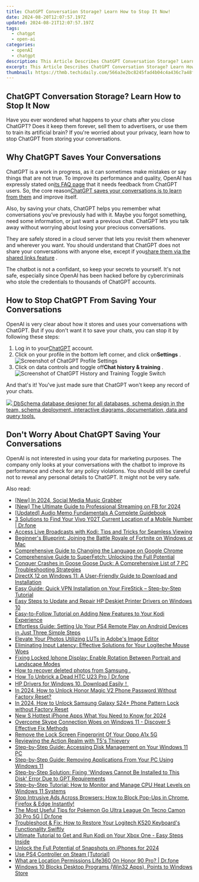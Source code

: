```yaml
---
title: ChatGPT Conversation Storage? Learn How to Stop It Now!
date: 2024-08-20T12:07:57.197Z
updated: 2024-08-21T12:07:57.197Z
tags:
  - chatgpt
  - open-ai
categories:
  - openAI
  - chatgpt
description: This Article Describes ChatGPT Conversation Storage? Learn How to Stop It Now!
excerpt: This Article Describes ChatGPT Conversation Storage? Learn How to Stop It Now!
thumbnail: https://thmb.techidaily.com/566a3e2bc8245fad4b04c4a436c7a48f60131ea01bc5aa8ad2d1b0ae91dc6763.jpg
---
```


## ChatGPT Conversation Storage? Learn How to Stop It Now

 Have you ever wondered what happens to your chats after you close ChatGPT? Does it keep them forever, sell them to advertisers, or use them to train its artificial brain? If you're worried about your privacy, learn how to stop ChatGPT from storing your conversations.

## Why ChatGPT Saves Your Conversations

 ChatGPT is a work in progress, as it can sometimes make mistakes or say things that are not true. To improve its performance and quality, OpenAI has expressly stated on[its FAQ page](https://help.openai.com/en/articles/6783457-what-is-chatgpt) that it needs feedback from ChatGPT users. So, the core reason[ChatGPT saves your conversations is to learn from them](https://www.makeuseof.com/does-chatgpt-learn-from-user-conversations/) and improve itself.

 Also, by saving your chats, ChatGPT helps you remember what conversations you’ve previously had with it. Maybe you forgot something, need some information, or just want a previous chat. ChatGPT lets you talk away without worrying about losing your precious conversations.

 They are safely stored in a cloud server that lets you revisit them whenever and wherever you want. You should understand that ChatGPT does not share your conversations with anyone else, except if you[share them via the shared links feature](https://www.makeuseof.com/share-chatgpt-chats-links/) .

 The chatbot is not a confidant, so keep your secrets to yourself. It's not safe, especially since OpenAI has been hacked before by cybercriminals who stole the credentials to thousands of ChatGPT accounts.

## How to Stop ChatGPT From Saving Your Conversations

 OpenAI is very clear about how it stores and uses your conversations with ChatGPT. But if you don't want it to save your chats, you can stop it by following these steps:

1. Log in to your[ChatGPT](https://chat.openai.com/chat) account.
2. Click on your profile in the bottom left corner, and click on**Settings** .  
![Screenshot of ChatGPT Profile Settings](https://static1.makeuseofimages.com/wordpress/wp-content/uploads/2023/07/screenshot-of-chatgpt-profile-settings.jpg)
3. Click on data controls and toggle off**Chat history & training** .  
![Screenshot of ChatGPT History and Training Toggle Switch](https://static1.makeuseofimages.com/wordpress/wp-content/uploads/2023/07/screenshot-of-chatgpt-history-and-training-toggle-switch.jpg)

 And that's it! You've just made sure that ChatGPT won't keep any record of your chats.

<!-- affiliate ads begin -->
<a href="https://shop.dbschema.com/order/checkout.php?PRODS=19867419&QTY=1&AFFILIATE=108875&CART=1"> <img src="https://secure.avangate.com/images/merchant/176b22bab4e94a28619ca2433b2ef241/products/1_icon256.png" border="0">
DbSchema database designer for all databases, schema design in the team, schema deployment, interactive diagrams, documentation, data and query tools. </a>
<!-- affiliate ads end -->
## Don't Worry About ChatGPT Saving Your Conversations

 OpenAI is not interested in using your data for marketing purposes. The company only looks at your conversations with the chatbot to improve its performance and check for any policy violations. You should still be careful not to reveal any personal details to ChatGPT. It might not be very safe.


<ins class="adsbygoogle"
     style="display:block"
     data-ad-format="autorelaxed"
     data-ad-client="ca-pub-7571918770474297"
     data-ad-slot="1223367746"></ins>



<ins class="adsbygoogle"
     style="display:block"
     data-ad-client="ca-pub-7571918770474297"
     data-ad-slot="8358498916"
     data-ad-format="auto"
     data-full-width-responsive="true"></ins>

<span class="atpl-alsoreadstyle">Also read:</span>
<div><ul>
<li><a href="https://facebook-video-files.techidaily.com/new-in-2024-social-media-music-grabber/"><u>[New] In 2024, Social Media Music Grabber</u></a></li>
<li><a href="https://facebook-video-content.techidaily.com/new-the-ultimate-guide-to-professional-streaming-on-fb-for-2024/"><u>[New] The Ultimate Guide to Professional Streaming on FB for 2024</u></a></li>
<li><a href="https://extra-lessons.techidaily.com/updated-audio-memo-fundamentals-a-complete-guidebook/"><u>[Updated] Audio Memo Fundamentals  A Complete Guidebook</u></a></li>
<li><a href="https://android-location-track.techidaily.com/3-solutions-to-find-your-vivo-y02t-current-location-of-a-mobile-number-drfone-by-drfone-virtual-android/"><u>3 Solutions to Find Your Vivo Y02T Current Location of a Mobile Number | Dr.fone</u></a></li>
<li><a href="https://tech-haven.techidaily.com/access-live-broadcasts-with-kodi-tips-and-tricks-for-seamless-viewing/"><u>Access Live Broadcasts with Kodi: Tips and Tricks for Seamless Viewing</u></a></li>
<li><a href="https://tech-haven.techidaily.com/beginners-blueprint-joining-the-battle-royale-of-fortnite-on-windows-or-mac/"><u>Beginner's Blueprint: Joining the Battle Royale of Fortnite on Windows or Mac</u></a></li>
<li><a href="https://tech-haven.techidaily.com/comprehensive-guide-to-changing-the-language-on-google-chrome/"><u>Comprehensive Guide to Changing the Language on Google Chrome</u></a></li>
<li><a href="https://tech-haven.techidaily.com/comprehensive-guide-to-superfetch-unlocking-the-full-potential/"><u>Comprehensive Guide to SuperFetch: Unlocking the Full Potential</u></a></li>
<li><a href="https://tech-haven.techidaily.com/conquer-crashes-in-goose-goose-duck-a-comprehensive-list-of-7-pc-troubleshooting-strategies/"><u>Conquer Crashes in Goose Goose Duck: A Comprehensive List of 7 PC Troubleshooting Strategies</u></a></li>
<li><a href="https://tech-haven.techidaily.com/directx-12-on-windows-11-a-user-friendly-guide-to-download-and-installation/"><u>DirectX 12 on Windows 11: A User-Friendly Guide to Download and Installation</u></a></li>
<li><a href="https://tech-haven.techidaily.com/easy-guide-quick-vpn-installation-on-your-firestick-step-by-step-tutorial/"><u>Easy Guide: Quick VPN Installation on Your FireStick – Step-by-Step Tutorial</u></a></li>
<li><a href="https://tech-haven.techidaily.com/easy-steps-to-update-and-repair-hp-deskjet-printer-drivers-on-windows-10/"><u>Easy Steps to Update and Repair HP Deskjet Printer Drivers on Windows 10</u></a></li>
<li><a href="https://tech-haven.techidaily.com/easy-to-follow-tutorial-on-adding-new-features-to-your-kodi-experience/"><u>Easy-to-Follow Tutorial on Adding New Features to Your Kodi Experience</u></a></li>
<li><a href="https://tech-haven.techidaily.com/effortless-guide-setting-up-your-ps4-remote-play-on-android-devices-in-just-three-simple-steps/"><u>Effortless Guide: Setting Up Your PS4 Remote Play on Android Devices in Just Three Simple Steps</u></a></li>
<li><a href="https://extra-tips.techidaily.com/elevate-your-photos-utilizing-luts-in-adobes-image-editor/"><u>Elevate Your Photos  Utilizing LUTs in Adobe's Image Editor</u></a></li>
<li><a href="https://tech-haven.techidaily.com/eliminating-input-latency-effective-solutions-for-your-logiteche-mouse-woes/"><u>Eliminating Input Latency: Effective Solutions for Your Logiteche Mouse Woes</u></a></li>
<li><a href="https://fox-that.techidaily.com/fixing-locked-iphone-display-enable-rotation-between-portrait-and-landscape-modes/"><u>Fixing Locked Iphone Display: Enable Rotation Between Portrait and Landscape Modes</u></a></li>
<li><a href="https://blog-min.techidaily.com/how-to-recover-deleted-photos-from-samsung-by-fonelab-android-recover-photos/"><u>How to recover deleted photos from Samsung .</u></a></li>
<li><a href="https://fix-guide.techidaily.com/how-to-unbrick-a-dead-htc-u23-pro-drfone-by-drfone-fix-android-problems-fix-android-problems/"><u>How To Unbrick a Dead HTC U23 Pro | Dr.fone</u></a></li>
<li><a href="https://tech-haven.techidaily.com/1723808121034-hp-drivers-for-windows-10-download-easily/"><u>HP Drivers for Windows 10. Download Easily！</u></a></li>
<li><a href="https://unlock-android.techidaily.com/in-2024-how-to-unlock-honor-magic-v2-phone-password-without-factory-reset-by-drfone-android/"><u>In 2024, How to Unlock Honor Magic V2 Phone Password Without Factory Reset?</u></a></li>
<li><a href="https://android-unlock.techidaily.com/in-2024-how-to-unlock-samsung-galaxy-s24plus-phone-pattern-lock-without-factory-reset-by-drfone-android/"><u>In 2024, How to Unlock Samsung Galaxy S24+ Phone Pattern Lock without Factory Reset</u></a></li>
<li><a href="https://smart-video-editing.techidaily.com/new-s-hottest-iphone-apps-what-you-need-to-know-for-2024/"><u>New S Hottest iPhone Apps What You Need to Know for 2024</u></a></li>
<li><a href="https://tech-haven.techidaily.com/1723808298178-overcome-skype-connection-woes-on-windows-11-discover-5-effective-fix-methods/"><u>Overcome Skype Connection Woes on Windows 11 - Discover 5 Effective Fix Methods</u></a></li>
<li><a href="https://easy-unlock-android.techidaily.com/remove-the-lock-screen-fingerprint-of-your-oppo-a1x-5g-by-drfone-android/"><u>Remove the Lock Screen Fingerprint Of Your Oppo A1x 5G</u></a></li>
<li><a href="https://extra-lessons.techidaily.com/reviewing-the-action-realm-with-t5s-thievery/"><u>Reviewing the Action Realm with T5's Thievery</u></a></li>
<li><a href="https://tech-haven.techidaily.com/step-by-step-guide-accessing-disk-management-on-your-windows-11-pc/"><u>Step-by-Step Guide: Accessing Disk Management on Your Windows 11 PC</u></a></li>
<li><a href="https://tech-haven.techidaily.com/step-by-step-guide-removing-applications-from-your-pc-using-windows-11/"><u>Step-by-Step Guide: Removing Applications From Your PC Using Windows 11</u></a></li>
<li><a href="https://tech-haven.techidaily.com/step-by-step-solution-fixing-windows-cannot-be-installed-to-this-disk-error-due-to-gpt-requirements/"><u>Step-by-Step Solution: Fixing 'Windows Cannot Be Installed to This Disk' Error Due to GPT Requirements</u></a></li>
<li><a href="https://tech-haven.techidaily.com/step-by-step-tutorial-how-to-monitor-and-manage-cpu-heat-levels-on-windows-11-systems/"><u>Step-by-Step Tutorial: How to Monitor and Manage CPU Heat Levels on Windows 11 Systems</u></a></li>
<li><a href="https://tech-haven.techidaily.com/1723808251323-stop-intrusive-ads-across-browsers-how-to-block-pop-ups-in-chrome-firefox-and-edge-instantly/"><u>Stop Intrusive Ads Across Browsers: How to Block Pop-Ups in Chrome, Firefox & Edge Instantly!</u></a></li>
<li><a href="https://pokemon-go-android.techidaily.com/the-most-useful-tips-for-pokemon-go-ultra-league-on-tecno-camon-30-pro-5g-drfone-by-drfone-virtual-android/"><u>The Most Useful Tips for Pokemon Go Ultra League On Tecno Camon 30 Pro 5G | Dr.fone</u></a></li>
<li><a href="https://tech-haven.techidaily.com/troubleshoot-and-fix-how-to-restore-your-logitech-k520-keyboards-functionality-swiftly/"><u>Troubleshoot & Fix: How to Restore Your Logitech K520 Keyboard's Functionality Swiftly</u></a></li>
<li><a href="https://tech-haven.techidaily.com/1723807921534-ultimate-tutorial-to-get-and-run-kodi-on-your-xbox-one-easy-steps-inside/"><u>Ultimate Tutorial to Get and Run Kodi on Your Xbox One - Easy Steps Inside</u></a></li>
<li><a href="https://some-approaches.techidaily.com/unlock-the-full-potential-of-snapshots-on-iphones-for-2024/"><u>Unlock the Full Potential of Snapshots on iPhones for 2024</u></a></li>
<li><a href="https://tech-haven.techidaily.com/use-ps4-controller-on-steam-tutorial/"><u>Use PS4 Controller on Steam [Tutorial]</u></a></li>
<li><a href="https://fake-location.techidaily.com/what-are-location-permissions-life360-on-honor-90-pro-drfone-by-drfone-virtual-android/"><u>What are Location Permissions Life360 On Honor 90 Pro? | Dr.fone</u></a></li>
<li><a href="https://tech-haven.techidaily.com/windows-10-blocks-desktop-programs-win32-apps-points-to-windows-store/"><u>Windows 10 Blocks Desktop Programs (Win32 Apps), Points to Windows Store</u></a></li>
</ul></div>
